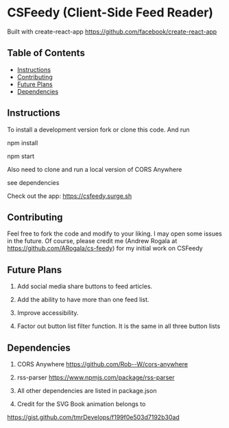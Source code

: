 # CSFeedy (Client-Side Feed Reader)

Built with create-react-app https://github.com/facebook/create-react-app

## Table of Contents

* [Instructions](#instructions)
* [Contributing](#contributing)
* [Future Plans](#future-plans)
* [Dependencies](#dependencies)

## Instructions

To install a development version fork or clone this code. And run

npm install

npm start

Also need to clone and run a local version of CORS Anywhere

see dependencies

Check out the app: https://csfeedy.surge.sh

## Contributing

Feel free to fork the code and modify to your liking. I may open some issues in the future.
Of course, please credit me (Andrew Rogala at https://github.com/ARogala/cs-feedy) for my initial work on CSFeedy


## Future Plans

1. Add social media share buttons to feed articles.

2. Add the ability to have more than one feed list.

3. Improve accessibility.

4. Factor out button list filter function. It is the same in all three button lists

## Dependencies

1. CORS Anywhere https://github.com/Rob--W/cors-anywhere

2. rss-parser https://www.npmjs.com/package/rss-parser

3. All other dependencies are listed in package.json

4. Credit for the SVG Book animation belongs to

https://gist.github.com/tmrDevelops/f199f0e503d7192b30ad